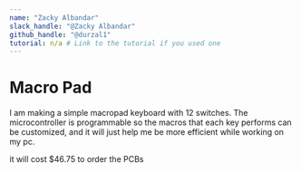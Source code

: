 ```yaml
---
name: "Zacky Albandar"
slack_handle: "@Zacky Albandar"
github_handle: "@durzal1"
tutorial: n/a # Link to the tutorial if you used one
---
```


# Macro Pad

<!-- Describe your board in 2-3 sentences. What are you making? What will it do? -->
I am making a simple macropad keyboard with 12 switches. The microcontroller is programmable so the macros that each key performs can be customized, and it will just help me be more efficient while working on my pc.

<!-- How much is it going to cost? -->
it will cost $46.75 to order the PCBs

<!-- Tell us a little bit about your design process. What were some challenges? What helped? ***Totally optional*** -->
